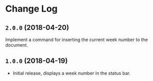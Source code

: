 # Change Log

## `2.0.0` (2018-04-20)

Implement a command for inserting the current week number to the document.

## `1.0.0` (2018-04-19)

- Initial release, displays a week number in the status bar.
